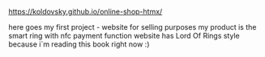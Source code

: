 https://koldovsky.github.io/online-shop-htmx/

here goes my first project - website for selling purposes
my product is the smart ring with nfc payment function 
website has Lord Of Rings style because i`m reading this book right now :)
